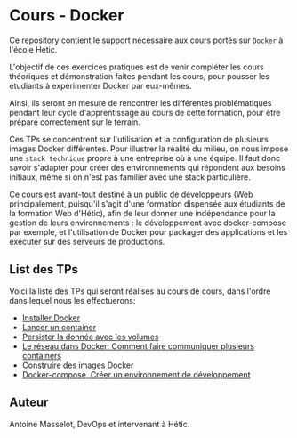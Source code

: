 # Cours - Docker

Ce repository contient le support nécessaire aux cours portés sur `Docker` à l'école Hétic.

L'objectif de ces exercices pratiques est de venir compléter les cours théoriques et démonstration faites pendant les cours, pour pousser les étudiants à expérimenter Docker par eux-mêmes.

Ainsi, ils seront en mesure de rencontrer les différentes problématiques pendant leur cycle d'apprentissage au cours de cette formation, pour être préparé correctement sur le terrain.

Ces TPs se concentrent sur l'utilisation et la configuration de plusieurs images Docker différentes.
Pour illustrer la réalité du milieu, on nous impose une `stack technique` propre à une entreprise où à une équipe. Il faut donc savoir s'adapter pour créer des environnements qui répondent aux besoins initiaux, même si on n'est pas familier avec une stack particulière.

Ce cours est avant-tout destiné à un public de développeurs (Web principalement, puisqu'il s'agit d'une formation dispensée aux étudiants de la formation Web d'Hétic), afin de leur donner une indépendance pour la gestion de leurs environnements : le développement avec docker-compose par exemple, et l'utilisation de Docker pour packager des applications et les exécuter sur des serveurs de productions.

## List des TPs

Voici la liste des TPs qui seront réalisés au cours de cours, dans l'ordre dans lequel nous les effectuerons:
- [Installer Docker](./tp-install-docker)
- [Lancer un container](./tp-docker-run)
- [Persister la donnée avec les volumes](./tp-volumes)
- [Le réseau dans Docker: Comment faire communiquer plusieurs containers](./tp-networks)
- [Construire des images Docker](./tp-images)
- [Docker-compose, Créer un environnement de développement](./tp-compose-dev)

## Auteur

Antoine Masselot, DevOps et intervenant à Hétic.
